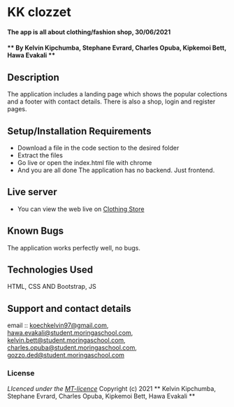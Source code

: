 # KK clozzet
#### The app is all about clothing/fashion shop, 30/06/2021
#### ** By Kelvin Kipchumba, Stephane Evrard, Charles Opuba, Kipkemoi Bett, Hawa Evakali **
## Description
The application includes a  landing page which shows the popular colections and a footer with contact details. 
There is also a shop, login and register pages.
## Setup/Installation Requirements
* Download a file in the code section to the desired folder
* Extract the files
* Go live or open the index.html file with chrome
* And you are all done
The application has no backend. Just frontend.
## Live server
* You can view the web live on [Clothing Store](k-koech.github.io/Clothing-Store/)
## Known Bugs
The application works perfectly well, no bugs.
## Technologies Used
HTML, CSS AND Bootstrap, JS
## Support and contact details
email :: koechkelvin97@gmail.com, hawa.evakali@student.moringaschool.com, kelvin.bett@student.moringaschool.com, charles.opuba@student.moringaschool.com, gozzo.ded@student.moringaschool.com
### License
*LIcenced under the [MT-licence](https://github.com/k-koech/Clothing-Store/blob/master/LICENCE.md)*
Copyright (c) 2021 ** Kelvin Kipchumba, Stephane Evrard, Charles Opuba, Kipkemoi Bett, Hawa Evakali **
  
